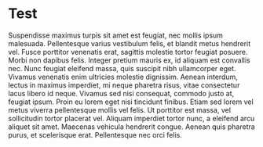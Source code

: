 # Test

Suspendisse maximus turpis sit amet est feugiat, nec mollis ipsum malesuada. Pellentesque varius vestibulum felis, et blandit metus hendrerit vel. Fusce porttitor venenatis erat, sagittis molestie tortor feugiat posuere. Morbi non dapibus felis. Integer pretium mauris ex, id aliquam est convallis nec. Nunc feugiat eleifend massa, quis suscipit nibh ullamcorper eget. Vivamus venenatis enim ultricies molestie dignissim. Aenean interdum, lectus in maximus imperdiet, mi neque pharetra risus, vitae consectetur lacus libero id neque. Vivamus sed nisi consequat, commodo justo at, feugiat ipsum. Proin eu lorem eget nisi tincidunt finibus. Etiam sed lorem vel metus viverra pellentesque mollis vel felis. Ut porttitor est massa, vel sollicitudin tortor placerat vel. Aliquam imperdiet tortor nunc, a eleifend arcu aliquet sit amet. Maecenas vehicula hendrerit congue. Aenean quis pharetra purus, et scelerisque erat. Pellentesque nec orci felis.